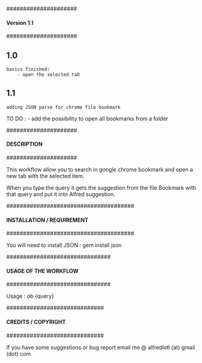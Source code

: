 #####################
#### Version 1.1 ####
#####################

## 1.0 ##
	basics finished:
		- open the selected tab

## 1.1 ##
	adding JSON parse for chrome file bookmark

TO DO :
	- add the possibility to open all bookmarks from a folder

#####################
#### DESCRIPTION ####
#####################

This workflow allow you to search in google chrome bookmark and 
open a new tab with the selected item.

When you type the query it gets the suggestion from the file Bookmark with that query and put it into Alfred suggestion.


######################################
#### INSTALLATION / REQUIREMENT  #####
######################################

You will need to install JSON :
	gem install json

###############################
#### USAGE OF THE WORKFLOW ####
###############################

Usage : ob {query}

#############################
#### CREDITS / COPYRIGHT ####
#############################

If you have some suggestions or bug report email me @ 
alfredlotl (at) gmail (dot) com